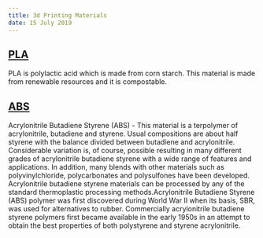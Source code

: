 ```yaml
---
title: 3d Printing Materials
date: 15 July 2019
---
```


## [PLA](https://plastics.ulprospector.com/generics/34/c/t/polylactic-acid-pla-properties-processing)

PLA is polylactic acid which is made from corn starch. This material is made
from renewable resources and it is compostable.

## [ABS](https://plastics.ulprospector.com/generics/1/acrylonitrile-butadiene-styrene-abs)

Acrylonitrile Butadiene Styrene (ABS) - This material is a terpolymer of
acrylonitrile, butadiene and styrene. Usual compositions are about half
styrene with the balance divided between butadiene and acrylonitrile.
Considerable variation is, of course, possible resulting in many different
grades of acrylonitrile butadiene styrene with a wide range of features
and applications. In addition, many blends with other materials such as
polyvinylchloride, polycarbonates and polysulfones have been developed.
Acrylonitrile butadiene styrene materials can be processed by any of the
standard thermoplastic processing methods.Acrylonitrile Butadiene
Styrene (ABS) polymer was first discovered during World War II when its
basis, SBR, was used for alternatives to rubber. Commercially acrylonitrile
butadiene styrene polymers first became available in the early 1950s in an
attempt to obtain the best properties of both polystyrene and styrene
acrylonitrile.
